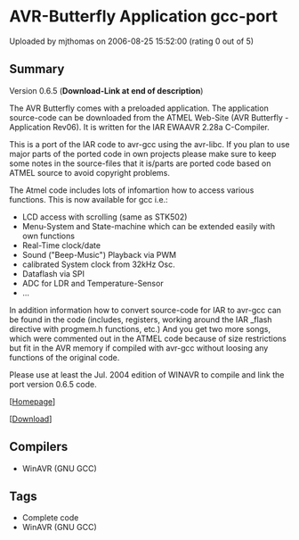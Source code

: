 # AVR-Butterfly Application gcc-port

Uploaded by mjthomas on 2006-08-25 15:52:00 (rating 0 out of 5)

## Summary

Version 0.6.5 (**Download-Link at end of description**)


The AVR Butterfly comes with a preloaded application. The application source-code can be downloaded from the ATMEL Web-Site (AVR Butterfly - Application Rev06). It is written for the IAR EWAAVR 2.28a C-Compiler.  

This is a port of the IAR code to avr-gcc using the avr-libc. If you plan to use major parts of the ported code in own projects please make sure to keep some notes in the source-files that it is/parts are ported code based on ATMEL source to avoid copyright problems.


The Atmel code includes lots of infomartion how to access various functions. This is now available for gcc i.e.:


* LCD access with scrolling (same as STK502)
* Menu-System and State-machine which can be extended easily with own functions
* Real-Time clock/date
* Sound ("Beep-Music") Playback via PWM
* calibrated System clock from 32kHz Osc.
* Dataflash via SPI
* ADC for LDR and Temperature-Sensor
* ...

In addition information how to convert source-code for IAR to avr-gcc can be found in the code (includes, registers, working around the IAR \_flash directive with progmem.h functions, etc.) And you get two more songs, which were commented out in the ATMEL code because of size restrictions but fit in the AVR memory if compiled with avr-gcc without loosing any functions of the original code.


Please use at least the Jul. 2004 edition of WINAVR to compile and link the port version 0.6.5 code. 


[[Homepage](http://www.siwawi.arubi.uni-kl.de/avr_projects/#bf_app)]


 [[Download](http://www.siwawi.arubi.uni-kl.de/avr_projects/bf_gcc_20060128.zip)]

## Compilers

- WinAVR (GNU GCC)

## Tags

- Complete code
- WinAVR (GNU GCC)
